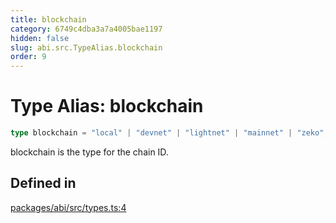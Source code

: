 ```yaml
---
title: blockchain
category: 6749c4dba3a7a4005bae1197
hidden: false
slug: abi.src.TypeAlias.blockchain
order: 9
---
```


# Type Alias: blockchain

```ts
type blockchain = "local" | "devnet" | "lightnet" | "mainnet" | "zeko";
```

blockchain is the type for the chain ID.

## Defined in

[packages/abi/src/types.ts:4](https://github.com/zkcloudworker/minatokens-lib/blob/main/packages/abi/src/types.ts#L4)

